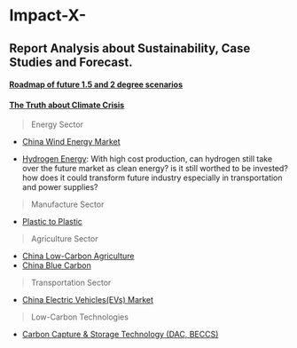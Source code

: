 # Impact-X-
## Report Analysis about Sustainability, Case Studies and Forecast.

#### [Roadmap of future 1.5 and 2 degree scenarios](https://github.com/nico2997/Impact-X-/tree/main/Roadmap%20of%20Future%201.5%20and%202%20degree%20scenario)
#### [The Truth about Climate Crisis](https://github.com/nico2997/Impact-X-/tree/main/The%20Truth%20about%20Climate%20Crisis)

> Energy Sector
* [China Wind Energy Market](https://github.com/nico2997/Impact-X-/blob/main/China%20Wind%20Energy%20Market/Wind%20Energy%20in%20China.pdf)

* [Hydrogen Energy](https://github.com/nico2997/Impact-X-/blob/main/Roadmap%20of%20Future%201.5%20and%202%20degree%20scenario/Roadmap%20to%20future%201.5%20and%202%20degree%20scenario.pdf): With high cost production, can hydrogen still take over the future market as clean energy? is it still worthed to be invested? how does it could transform future industry especially in transportation and power supplies?

> Manufacture Sector
* [Plastic to Plastic](https://github.com/nico2997/Impact-X-/tree/main/Plastic%20to%20Plastic)

> Agriculture Sector
* [China Low-Carbon Agriculture](https://github.com/nico2997/Impact-X-/tree/main/China%20Low-Carbon%20Agriculture)
* [China Blue Carbon](https://github.com/nico2997/Impact-X-/tree/main/China%20Coastal%20Decarbonisation)

> Transportation Sector
* [China Electric Vehicles(EVs) Market](https://github.com/nico2997/Impact-X-/tree/main/China%20Electric%20Vehicle%20Market)

> Low-Carbon Technologies 
* [Carbon Capture & Storage Technology (DAC, BECCS)](https://github.com/nico2997/Impact-X-/tree/main/Carbon%20Capture%20%26%20Storage%20Technology%20(DAC%2C%20BECCS))
















